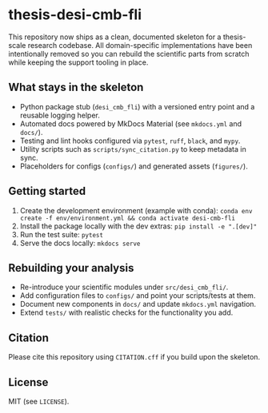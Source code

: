 # thesis-desi-cmb-fli

This repository now ships as a clean, documented skeleton for a thesis-scale
research codebase. All domain-specific implementations have been intentionally
removed so you can rebuild the scientific parts from scratch while keeping the
support tooling in place.

## What stays in the skeleton
- Python package stub (`desi_cmb_fli`) with a versioned entry point and a
  reusable logging helper.
- Automated docs powered by MkDocs Material (see `mkdocs.yml` and `docs/`).
- Testing and lint hooks configured via `pytest`, `ruff`, `black`, and `mypy`.
- Utility scripts such as `scripts/sync_citation.py` to keep metadata in sync.
- Placeholders for configs (`configs/`) and generated assets (`figures/`).

## Getting started
1. Create the development environment (example with conda):
   `conda env create -f env/environment.yml && conda activate desi-cmb-fli`
2. Install the package locally with the dev extras: `pip install -e ".[dev]"`
3. Run the test suite: `pytest`
4. Serve the docs locally: `mkdocs serve`

## Rebuilding your analysis
- Re-introduce your scientific modules under `src/desi_cmb_fli/`.
- Add configuration files to `configs/` and point your scripts/tests at them.
- Document new components in `docs/` and update `mkdocs.yml` navigation.
- Extend `tests/` with realistic checks for the functionality you add.

## Citation
Please cite this repository using `CITATION.cff` if you build upon the skeleton.

## License
MIT (see `LICENSE`).

